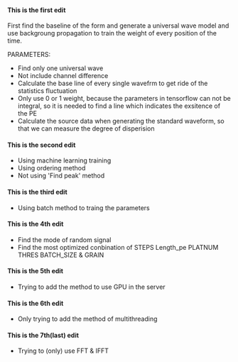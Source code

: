 #### This is the first edit
First find the  baseline of the form and generate a universal wave model and use backgroung propagation to train the weight of every position of the time. 

PARAMETERS:

* Find only one universal wave
* Not include channel difference
* Calculate the base line of every single wavefrm to get ride of the statistics fluctuation
* Only use 0 or 1 weight, because the parameters in tensorflow can not be integral, so it is needed to find a line which indicates the exsitence of the PE
* Calculate the source data when generating the standard waveform, so that we can measure the degree of disperision

#### This is the second edit

* Using machine learning training
* Using ordering method
* Not using 'Find peak' method

#### This is the third edit
* Using batch method to traing the parameters

#### This is the 4th edit
* Find the mode of random signal
* Find the most optimized conbination of STEPS Length_pe PLATNUM THRES BATCH_SIZE & GRAIN

#### This is the 5th edit
* Trying to add the method to use GPU in the server

#### This is the 6th edit
* Only trying to add the method of multithreading

#### This is the 7th(last) edit
* Trying to (only) use FFT & IFFT